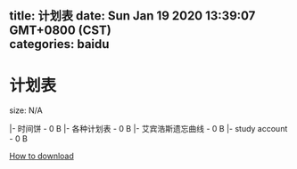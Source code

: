 
title: 计划表
date: Sun Jan 19 2020 13:39:07 GMT+0800 (CST)    
categories: baidu
---

# 计划表
size: N/A
 
 
|- 时间饼 - 0 B
|- 各种计划表 - 0 B
|- 艾宾浩斯遗忘曲线 - 0 B
|- study account - 0 B

[How to download](https://bpcam.bemobtrk.com/go/2ceec3aa-1ca2-46d6-b9ff-aaa5c184517c?jno=3858)